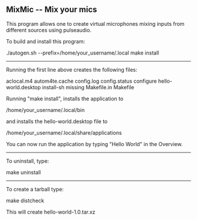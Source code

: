 MixMic -- Mix your mics
-------------
This program allows one to create virtual microphones mixing inputs from
different sources using pulseaudio.

To build and install this program:

./autogen.sh --prefix=/home/your_username/.local
make install

-------------
Running the first line above creates the following files:

aclocal.m4
autom4te.cache
config.log
config.status
configure
hello-world.desktop
install-sh
missing
Makefile.in
Makefile

Running "make install", installs the application to 

/home/your_username/.local/bin

and installs the hello-world.desktop file to 

/home/your_username/.local/share/applications

You can now run the application by typing "Hello World" in the Overview.

----------------
To uninstall, type:

make uninstall

----------------
To create a tarball type:

make distcheck

This will create hello-world-1.0.tar.xz
